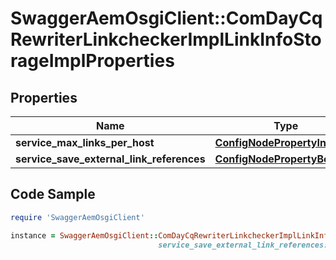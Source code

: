 # SwaggerAemOsgiClient::ComDayCqRewriterLinkcheckerImplLinkInfoStorageImplProperties

## Properties

Name | Type | Description | Notes
------------ | ------------- | ------------- | -------------
**service_max_links_per_host** | [**ConfigNodePropertyInteger**](ConfigNodePropertyInteger.md) |  | [optional] 
**service_save_external_link_references** | [**ConfigNodePropertyBoolean**](ConfigNodePropertyBoolean.md) |  | [optional] 

## Code Sample

```ruby
require 'SwaggerAemOsgiClient'

instance = SwaggerAemOsgiClient::ComDayCqRewriterLinkcheckerImplLinkInfoStorageImplProperties.new(service_max_links_per_host: null,
                                 service_save_external_link_references: null)
```



